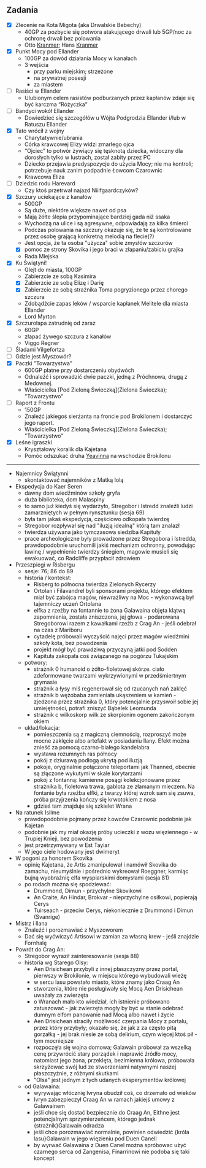 ## Zadania
- [x] Zlecenie na Kota Migota (aka Drwalskie Bebechy)<a id='z_q1'></a>
    - 40GP za pozbycie się potwora atakującego drwali lub 5GP/noc za ochronę drwali bez polowania
    - Otto [Kranmer](Otto); Hans [Kranmer](Hans)
- [x] Punkt Mocy pod Ellander<a id='z_q2'></a>
    - 100GP za dowód działania Mocy w kanałach
    - 3 wejścia
        - przy parku miejskim; strzeżone
        - na prywatnej posesji
        - za miastem
- [ ] Rasiści w Ellander<a id='z_q3'></a>
    - Ulubionym celem rasistów podburzanych przez kapłanów zdaje się być karczma “Różyczka”
- [ ] Bandyci wokół Ellander<a id='z_q3a'></a>
    - Dowiedzieć się szczegółów u Wójta Podgrodzia Ellander i/lub w Ratuszu Ellander
- [x] Tato wrócił z wojny<a id='z_q4'></a>
    - Charytatywnie/ubrania
    - Córka krawcowej Elizy widzi zmarłego ojca
    - “Ojciec” to potwór żywiący się tęsknotą dziecka, widoczny dla dorosłych tylko w lustrach, został zabity przez PC
    - Dziecko przejawia predyspozycje do użycia Mocy; nie ma kontroli; potrzebuje nauk zanim podpadnie Łowcom Czarownic
    - Krawcowa Eliza
- [ ] Dziedzic rodu Harevard<a id='z_q5'></a>
    - Czy ktoś przetrwał najazd Niilfgaardczyków?
- [x] Szczury uciekające z kanałów<a id='z_q6'></a>
    - 500GP
    - Są duże, niektóre większe nawet od psa
    - Mają żółte ślepia przypominające bardziej gada niż ssaka
    - Wychodzą na ulice i są agresywne, odpowiadają za kilka śmierci
    - Podczas polowania na szczury okazuje się, że te są kontrolowane przez osobę grającą konkretną melodią na flecie(?)
    - Jest opcja, że ta osoba "użycza" sobie zmysłów szczurów
    - [x] pomoc ze strony Skovika i jego braci w złapaniu/zabiciu grajka
    - Rada Miejska
- [x] Ku Świątyni!<a id='z_q7'></a>
    - Glejt do miasta, 100GP
    - Zabierzcie ze sobą Kasimira
    - [x] Zabierzcie ze sobą Elizę i Darię
    - [x] Zabierzcie ze sobą strażnika Toma pogryzionego przez chorego szczura
    - Zdobądźcie zapas leków / wsparcie kapłanek Melitele dla miasta Ellander
    - Lord Myrton
- [x] Szczurołapa zatrudnię od zaraz<a id='z_q8'></a>
    - 60GP
    - złapać żywego szczura z kanałów
    - Viggo Regner
- [ ] Śladami Vilgefortza<a id='z_q9'></a>
- [ ] Gdzie jest Myszowór?<a id='z_q10'></a>
- [x] Paczki "Towarzystwa"<a id='z_q11'></a>
    - 600GP płatne przy dostarczeniu obydwóch
    - Odnaleźć i sprowadzić dwie paczki, jedną z Próchnowa, drugą z Medownej.
    - Właścicielka [Pod Zieloną Świeczką](Zielona Świeczka); "Towarzystwo"
- [ ] Raport z Frontu<a id='z_q12'></a>
    - 150GP
    - Znaleźć jakiegoś sierżanta na froncie pod Brokilonem i dostarczyć jego raport.
    - Właścicielka [Pod Zieloną Świeczką](Zielona Świeczka); "Towarzystwo"
- [x] Leśne igraszki<a id='z_q13'></a>
    - Kryształowy koralik dla Kajetana
    - Pomóc odszukać druha [Yeavinna](Yaevinn) na wschodzie Brokilonu

---
- Najemnicy Świątynni
    - skontaktować najemników z Matką Iolą
- Ekspedycja do Kaer Seren
    - dawny dom wiedźminów szkoły gryfa
    - duża biblioteka, dom Malaspiny
    - to samo już kiedyś się wydarzyło, Stregobor i Istredd znaleźli ludzi zamarzniętych w pełnym rynsztunku (sesja 69)
    - była tam jakaś ekspedycja, częściowo odkopała twierdzę
    - Stregobor rozpływał się nad "iluzją idealną" którą tam znalazł
    - twierdza używana jako tymczasowa siedziba Kapituły
    - prace archeologiczne były prowadzone przez Stregobora i Istredda, prawdopodobnie uruchomili jakiś mechanizm ochronny, powodując lawinę / wypełnienie twierdzy śniegiem, magowie musieli się ewakuować, co Radcliffe przypłacił zdrowiem
- Przeszpiegi w Risbergu
    - sesje: 76; 86 do 89
    - historia / kontekst:
        - Risberg to północna twierdza Zielonych Rycerzy
        - Ortolan i Filavandrel byli sponsorami projektu, którego efektem miał być zabójca magów, niewrażliwy na Moc - wykonawcą był tajemniczy uczeń Ortolana
        - elfka z rzeźby na fontannie to żona Galawaina objęta klątwą zapomnienia, została zniszczona, jej głowa - podarowana Stregoborowi razem z kawałkami rzeźb z Crag An - jeśli odebrał na czas z Mariboru
        - cytadelę próbowali wyczyścić najęci przez magów wiedźmini szkoły kota, bez powodzenia
        - projekt mógł być prawdziwą przyczyną jatki pod Sodden
        - Kapituła zakopała coś związanego na pogórzu Tukajskim
    - potwory:
        - strażnik 0 humanoid o żółto-fioletowej skórze. ciało zdeformowane twarzami wykrzywionymi w przedśmiertnym grymasie
        - strażnik a łysy miś regenerował się od rzucanych nań zaklęć
        - strażnik b wężobaba zamieniała ukąszeniem w kamień - zjedzona przez strażnika 0, który potencjalnie przyswoił sobie jej umiejętności, potrafi zniszyć Bąbelek Leomunda
        - strażnik c wilkoskorp wilk ze skorpionim ogonem zakończonym okiem
    - układ/lokacja:
        - pomieszczenia są z magiczną ciemnością, rozproszyć może mocne zaklęcie albo artefakt w posiadaniu Ilany. Efekt można znieść za pomocą czarno-białego kandelabra
        - wystawa rozumnych ras północy
        - pokój z dziurawą podłogą ukrytą pod iluzją
        - pokoje, oryginalnie połączone teleportami jak Thanned, obecnie są złączone wykutymi w skale korytarzami
        - pokój z fontanną: kamienne posągi kolekcjonowane przez strażnika b, fioletowa trawa, gablota ze złamanym mieczem. Na fontanie była rzeźba elfki, z twarzy której wzrok sam się zsuwa, próba przyjrzenia kończy się krwotokiem z nosa
        - gdzieś tam znajduje się szkielet Wrana
- Na ratunek Isilme
    - prawdopodobnie pojmany przez Łowców Czarownic podobnie jak Kajetan
    - podobnie jak my miał okazję próby ucieczki z wozu więziennego - w Trupiej Knieji, bez powodzenia
    - jest przetrzymywany w Est Tayiar
    - W jego ciele hodowany jest dwimeryt
- W pogoni za honorem Skovika
    - opinię Kajetana, że Artis zmanipulował i namówił Skovika do zamachu, nieumyślnie i pośrednio wykreował Roeggner, karmiąc bujną wyobraźnię elfa wyspiarskimi domysłami (sesja 81)
    - po rodach można się spodziewać:
        - Drummond, Dimun - przychylne Skovikowi
        - An Craite, An Hindar, Brokvar - nieprzychylne osiłkowi, popierają Cerys
        - Tuirseach  - przeciw Cerys, niekoniecznie z Drummond i Dimun (Svanrige)
- Mistrz i Ilana
    - Znaleźć i porozmawiać z Myszoworem
    - Dać się wyćwiczyć Artisowi w zamian za własną krew - jeśli znajdzie Fornhalę
- Powrót do Crag An:
    - Stregobor wyraził zainteresowanie (sesja 88)
    - historia wg Starego Olsy:
        - Aen Drisichean przybyli z innej płaszczyzny przez portal, pierwszy w Brokilonie, w miejscu którego wybudowali wieżę
        - w sercu lasu powstało miasto, które znamy jako Craag An
        - stworzenia, które nie posługiwały się Mocą Aen Drisichean uważały za zwierzęta
        - o Wranach mało kto wiedział, ich istnienie próbowano zatuszować - jak zwierzęta mogły by być w stanie odebrać dumnym elfom panowanie nad Mocą albo nawet i życie
        - Aen Drisichean straciły możliwość czerpania Mocy z portalu, przez który przybyły; okazało się, że jak z za często pitą gorzałką - jej brak niesie ze sobą delirium, czym więcej ktoś pił - tym mocniejsze
        - rozpoczęła się wojna domowa; Galawain próbował za wszelką cenę przywrócić stary porządek i naprawić źródło mocy, natomiast jego żona, przeklęta, bezimienna królowa, próbowała skrzyżować swój lud ze stworzeniami natywnymi naszej płaszczyźnie, z różnymi skutkami
        - "Olsa" jest jednym z tych udanych eksperymentów królowej
    - od Galawaina:
        - wyrywając włócznię Ivryna obudził coś, co drzemało od wieków
		- Ivryn zabezpieczył Craag An w ramach jakiejś umowy z Galawainem
		- jeśli chce się dostać bezpiecznie do Craag An, Eithne jest potencjalnym sprzymierzeńcem, którego jednak {strażnik}Galawain odradza
		- jeśli chce porozmawiać normalnie, powinien odwiedzić {króla lasu}Galawain w jego więzieniu pod Duen Canell
        - by wyrwać Galawaina z Duen Canel można spróbowac użyć czarnego serca od Zangenisa, Finarrinowi nie podoba się taki koncept